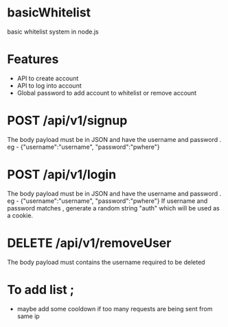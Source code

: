 # basicWhitelist
basic whitelist system in node.js





# Features
- API to create account
- API to log into account
- Global password to add account to whitelist or remove account



# POST /api/v1/signup
The body payload must be in JSON and have the username and password . eg  - {"username":"username", "password":"pwhere"}



# POST /api/v1/login
The body payload must be in JSON and have the username and password . eg  - {"username":"username", "password":"pwhere"}
If username and password matches , generate a random string "auth" which will be used as a cookie.


# DELETE /api/v1/removeUser
The body payload must contains the username required to be deleted




# To add list ;
- maybe add some cooldown if too many requests are being sent from same ip 
